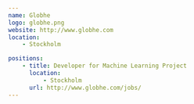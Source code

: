 ```yaml
---
name: Globhe
logo: globhe.png
website: http://www.globhe.com
location:
    - Stockholm

positions:
    - title: Developer for Machine Learning Project
      location:
          - Stockholm
      url: http://www.globhe.com/jobs/
---
```

